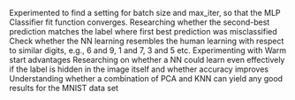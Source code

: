 Experimented to find a setting for batch size and max_iter, so that the MLP Classifier fit function converges.
Researching whether the second-best prediction matches the label where first best prediction was misclassified
Check whether the NN learning resembles the human learning with respect to similar digits, e.g., 6 and 9, 1 and 7, 3 and 5 etc.
Experimenting with Warm start advantages
Researching on whether a NN could learn even effectively if the label is hidden in the image itself and whether accuracy improves
Understanding whether a combination of PCA and KNN can yield any good results for the MNIST data set
